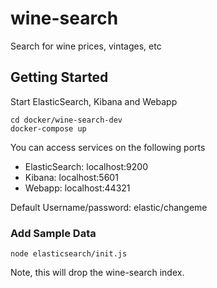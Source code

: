 # wine-search
Search for wine prices, vintages, etc

## Getting Started

Start ElasticSearch, Kibana and Webapp

```
cd docker/wine-search-dev
docker-compose up
```

You can access services on the following ports
 - ElasticSearch: localhost:9200
 - Kibana: localhost:5601
 - Webapp: localhost:44321

Default Username/password:
elastic/changeme

### Add Sample Data

```
node elasticsearch/init.js
```

Note, this will drop the wine-search index.
